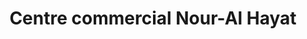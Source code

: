 ---
title: "Centre commercial Nour-Al Hayat"
url: /le-plateau/centre-commercial-nour-al-hayat/
shop: centre commercial
---